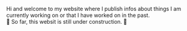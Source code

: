 Hi and welcome to my website where I publish infos about things I am currently working on or that I have worked on in the past.<br/>
:construction: So far, this websit is still under construction. :construction:
